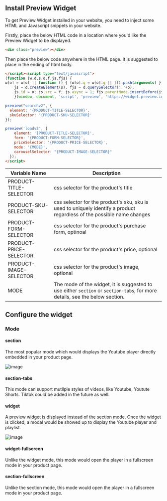 ## Install Preview Widget 

To get Preview Widget installed in your website, you need to inject some HTML and Javascript snippets in your website. 

Firstly, place the below HTML code in a location where you'd like the Preview Widget to be displayed.

```html
<div class="preview"></div>
```

Then place the below code anywhere in the HTML page. It is suggested to place in the ending of html body.

```html
</script><script type="text/javascript">
(function (w,d,s,o,f,js,fjs) {
w[o] = w[o] || function () { (w[o].q = w[o].q || []).push(arguments) };
    js = d.createElement(s), fjs = d.querySelector('.'+o);
    js.id = o; js.src = f; js.async = 1; fjs.parentNode.insertBefore(js, fjs);
 	}(window, document, 'script', 'preview', 'https://widget.preview.io/preview.js'));

preview("searchv2", {
  element: '{PRODUCT-TITLE-SELECTOR}',
  skuSelector: '{PRODUCT-SKU-SELECTOR}'
});

preview('loadv2', {
    element: '{PRODUCT-TITLE-SELECTOR}',
    form: '{PRODUCT-FORM-SELECTOR}',
    priceSelector: '{PRODUCT-PRICE-SELECTOR}',
    mode: '{MODE}',
    carouselSelector: "{PRODUCT-IMAGE-SELECTOR}"
  });
</script>
```

| Variable Name | Description |
| ----------------------  | --- |
| PRODUCT-TITLE-SELECTOR  | css selector for the product's title    |
| PRODUCT-SKU-SELECTOR    | css selector for the product's sku, sku is used to uniquely identify a product regardless of the possible name changes    |
| PRODUCT-FORM-SELECTOR   | css selector for the product's purchase form, optinoal    |
| PRODUCT-PRICE-SELECTOR  | css selector for the product's price, optional    |
| PRODUCT-IMAGE-SELECTOR  | css selector for the product's image, optional    |
| MODE                    | The mode of the widget, it is suggested to use either `section` or `section-tabs`, for more details, see the below section.    |  

## Configure the widget

### Mode

#### section
The most popular mode which would displays the Youtube player directly embedded in your product page.

![image](https://github.com/preview-dev/docs/assets/136892816/c1a4974c-9736-494f-bc00-420ee7535e7b)

#### section-tabs
This mode can support mutilple styles of videos, like Youtube, Youtute Shorts. Tiktok could be added in the future as well.

#### widget
A preview widget is displayed instead of the section mode. Once the widget is clicked, a modal would be showed up to display the Youtube player and playlist.

![image](https://github.com/preview-dev/docs/assets/136892816/1d7dad5b-682d-49f6-9a82-608d8367ade3)

#### widget-fullscreen
Unlike the widget mode, this mode would open the player in a fullscreen mode in your product page.

#### section-fullscreen
Unlike the section mode, this mode would open the player in a fullscreen mode in your product page.

